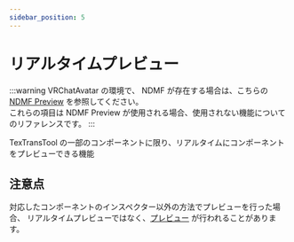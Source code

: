 ```yaml
---
sidebar_position: 5
---
```


# リアルタイムプレビュー

:::warning
VRChatAvatar の環境で、 NDMF が存在する場合は、こちらの [NDMF Preview](/docs/Reference/General/NDMFPreview.md) を参照してください。  
これらの項目は NDMF Preview が使用される場合、使用されない機能についてのリファレンスです。
:::

TexTransTool の一部のコンポーネントに限り、リアルタイムにコンポーネントをプレビューできる機能

## 注意点

対応したコンポーネントのインスペクター以外の方法でプレビューを行った場合、
リアルタイムプレビューではなく、[プレビュー](/docs/Reference/General/Preview) が行われることがあります。
